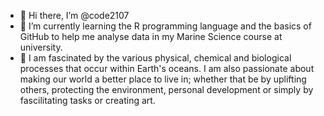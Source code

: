 - 👋 Hi there, I’m @code2107
- 🌱 I’m currently learning the R programming language and the basics of GitHub to help me analyse data in my Marine Science course at university.
- 👀 I am fascinated by the various physical, chemical and biological processes that occur within Earth's oceans. I am also passionate about making our world a better place to live in; whether that be by uplifting others, protecting the environment, personal development or simply by fascilitating tasks or creating art.


<!---
code2107/code2107 is a ✨ special ✨ repository because its `README.md` (this file) appears on your GitHub profile.
You can click the Preview link to take a look at your changes.
--->
